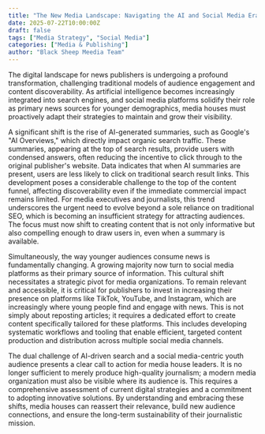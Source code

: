 ```yaml
---
title: "The New Media Landscape: Navigating the AI and Social Media Era for Enhanced Visibility"
date: 2025-07-22T10:00:00Z
draft: false
tags: ["Media Strategy", "Social Media"]
categories: ["Media & Publishing"]
author: "Black Sheep Meedia Team"
---
```


The digital landscape for news publishers is undergoing a profound transformation, challenging traditional models of audience engagement and content discoverability. As artificial intelligence becomes increasingly integrated into search engines, and social media platforms solidify their role as primary news sources for younger demographics, media houses must proactively adapt their strategies to maintain and grow their visibility.

A significant shift is the rise of AI-generated summaries, such as Google's "AI Overviews," which directly impact organic search traffic. These summaries, appearing at the top of search results, provide users with condensed answers, often reducing the incentive to click through to the original publisher's website. Data indicates that when AI summaries are present, users are less likely to click on traditional search result links. This development poses a considerable challenge to the top of the content funnel, affecting discoverability even if the immediate commercial impact remains limited. For media executives and journalists, this trend underscores the urgent need to evolve beyond a sole reliance on traditional SEO, which is becoming an insufficient strategy for attracting audiences. The focus must now shift to creating content that is not only informative but also compelling enough to draw users in, even when a summary is available.

Simultaneously, the way younger audiences consume news is fundamentally changing. A growing majority now turn to social media platforms as their primary source of information. This cultural shift necessitates a strategic pivot for media organizations. To remain relevant and accessible, it is critical for publishers to invest in increasing their presence on platforms like TikTok, YouTube, and Instagram, which are increasingly where young people find and engage with news. This is not simply about reposting articles; it requires a dedicated effort to create content specifically tailored for these platforms. This includes developing systematic workflows and tooling that enable efficient, targeted content production and distribution across multiple social media channels.

The dual challenge of AI-driven search and a social media-centric youth audience presents a clear call to action for media house leaders. It is no longer sufficient to merely produce high-quality journalism; a modern media organization must also be visible where its audience is. This requires a comprehensive assessment of current digital strategies and a commitment to adopting innovative solutions. By understanding and embracing these shifts, media houses can reassert their relevance, build new audience connections, and ensure the long-term sustainability of their journalistic mission.
